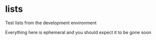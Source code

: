 # lists
Test lists from the development environment

Everything here is ephemeral and you should expect it to be gone soon
